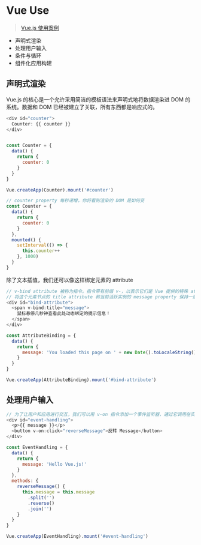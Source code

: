 # Vue Use

> [Vue.js 使用案例](https://v3.cn.vuejs.org/guide/introduction.html#声明式渲染)

- 声明式渲染
- 处理用户输入
- 条件与循环
- 组件化应用构建

## 声明式渲染

Vue.js 的核心是一个允许采用简洁的模板语法来声明式地将数据渲染进 DOM 的系统。数据和 DOM 已经被建立了关联，所有东西都是响应式的。


```js Vue.js
<div id="counter">
  Counter: {{ counter }}
</div>


const Counter = {
  data() {
    return {
      counter: 0
    }
  }
}

Vue.createApp(Counter).mount('#counter')
```

```js
// counter property 每秒递增，你将看到渲染的 DOM 是如何变
const Counter = {
  data() {
    return {
      counter: 0
    }
  },
  mounted() {
    setInterval(() => {
      this.counter++
    }, 1000)
  }
}
```

除了文本插值，我们还可以像这样绑定元素的 attribute

```js Vue.js
// v-bind attribute 被称为指令。指令带有前缀 v-，以表示它们是 Vue 提供的特殊 attribute。它们会在渲染的 DOM 上应用特殊的响应式行为。
// 将这个元素节点的 title attribute 和当前活跃实例的 message property 保持一致
<div id="bind-attribute">
  <span v-bind:title="message">
    鼠标悬停几秒钟查看此处动态绑定的提示信息！
  </span>
</div>

const AttributeBinding = {
  data() {
    return {
      message: 'You loaded this page on ' + new Date().toLocaleString()
    }
  }
}

Vue.createApp(AttributeBinding).mount('#bind-attribute')
```

## 处理用户输入

```js Vue.js
// 为了让用户和应用进行交互，我们可以用 v-on 指令添加一个事件监听器，通过它调用在实例中定义的方法：
<div id="event-handling">
  <p>{{ message }}</p>
  <button v-on:click="reverseMessage">反转 Message</button>
</div>

const EventHandling = {
  data() {
    return {
      message: 'Hello Vue.js!'
    }
  },
  methods: {
    reverseMessage() {
      this.message = this.message
        .split('')
        .reverse()
        .join('')
    }
  }
}

Vue.createApp(EventHandling).mount('#event-handling')
```

## 
